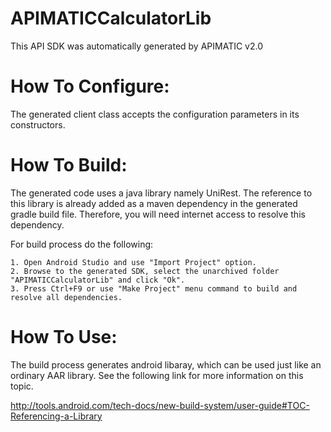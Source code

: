 APIMATICCalculatorLib
=================
This API SDK was automatically generated by APIMATIC v2.0

How To Configure:
=================
The generated client class accepts the configuration parameters in its constructors.

How To Build: 
=============
The generated code uses a java library namely UniRest. The reference to this
library is already added as a maven dependency in the generated gradle build
file. Therefore, you will need internet access to resolve this dependency.

For build process do the following:

    1. Open Android Studio and use "Import Project" option. 
    2. Browse to the generated SDK, select the unarchived folder "APIMATICCalculatorLib" and click "Ok".
    3. Press Ctrl+F9 or use "Make Project" menu command to build and resolve all dependencies.


How To Use:
===========
The build process generates android libaray, which can be used just like an
ordinary AAR library. See the following link for more information on this
topic.

http://tools.android.com/tech-docs/new-build-system/user-guide#TOC-Referencing-a-Library
